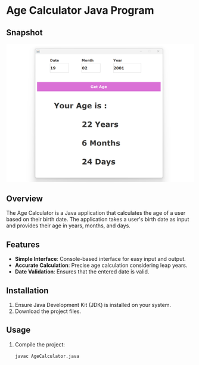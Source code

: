 # Age Calculator Java Program

## Snapshot

![Main-Img](https://github.com/WebDevloper1971/Age-Calculator-Java/blob/main/snapshot.png)

## Overview

The Age Calculator is a Java application that calculates the age of a user based on their birth date. The application takes a user's birth date as input and provides their age in years, months, and days.

## Features

- **Simple Interface**: Console-based interface for easy input and output.
- **Accurate Calculation**: Precise age calculation considering leap years.
- **Date Validation**: Ensures that the entered date is valid.

## Installation

1. Ensure Java Development Kit (JDK) is installed on your system.
2. Download the project files.

## Usage

1. Compile the project:
   ```bash
   javac AgeCalculator.java
   ```
